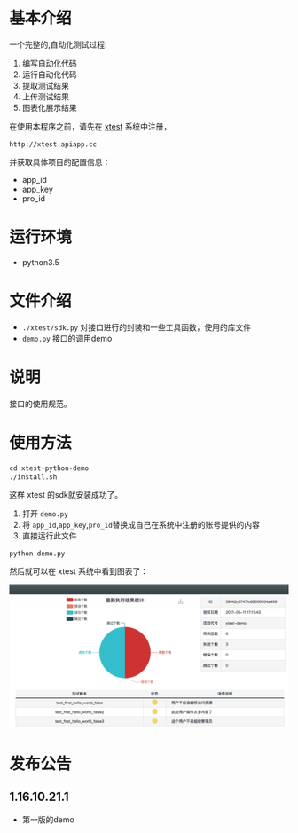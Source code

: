 
# 基本介绍


一个完整的,自动化测试过程:

1. 编写自动化代码
2. 运行自动化代码
1. 提取测试结果
1. 上传测试结果
1. 图表化展示结果


在使用本程序之前，请先在 [xtest](http://xtest.apiapp.cc) 系统中注册，
```
http://xtest.apiapp.cc
```

并获取具体项目的配置信息：

- app_id
- app_key
- pro_id

# 运行环境

- python3.5


# 文件介绍


- `./xtest/sdk.py`
    对接口进行的封装和一些工具函数，使用的库文件
- `demo.py`
    接口的调用demo



# 说明


接口的使用规范。


# 使用方法

```
cd xtest-python-demo
./install.sh
```

这样 xtest 的sdk就安装成功了。

1. 打开 `demo.py`
1. 将 `app_id`,`app_key`,`pro_id`替换成自己在系统中注册的账号提供的内容
1. 直接运行此文件

```
python demo.py
```

然后就可以在 xtest 系统中看到图表了：

![](xtest-share-report.png)



# 发布公告


## 1.16.10.21.1

- 第一版的demo